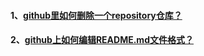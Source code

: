 

#### 1、[github里如何删除一个repository仓库？](https://github.com/xiaomaer/github_skill/edit/master/)
#### 2、[github上如何编辑README.md文件格式？](https://github.com/xiaomaer/github_skill/edit/master/)
